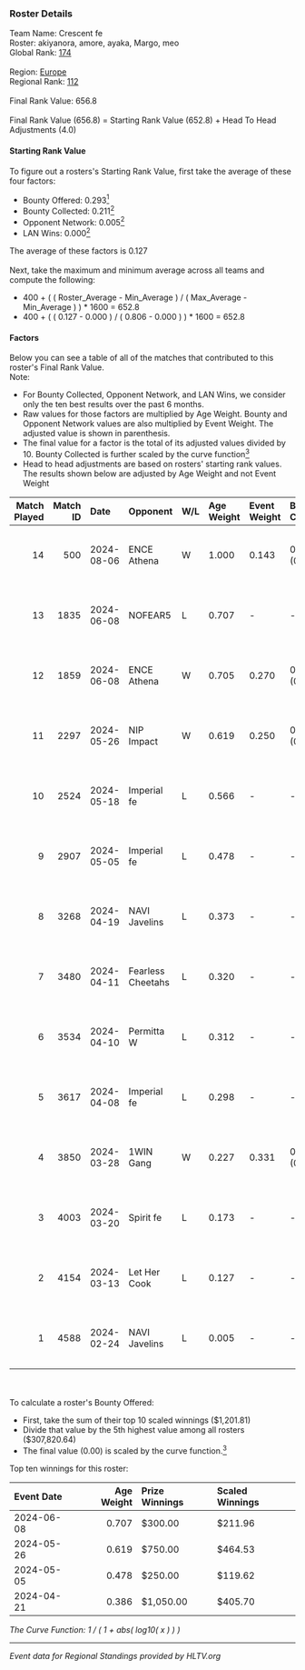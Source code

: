 ### Roster Details<br />
Team Name: Crescent fe<br />
Roster: akiyanora, amore, ayaka, Margo, meo<br />
Global Rank: [174](../../standings_global_2024_08_21.md)<br />
<br />
Region: [Europe]( ../../standings_europe_2024_08_21.md)<br />
Regional Rank: [112]( ../../standings_europe_2024_08_21.md)<br />
<br />
Final Rank Value:  656.8<br />
<br />
Final Rank Value (656.8) = Starting Rank Value (652.8) + Head To Head Adjustments (4.0)<br />

#### Starting Rank Value<br />
To figure out a rosters's Starting Rank Value, first take the average of these four factors:<br />
- Bounty Offered: 0.293[<sup>1</sup>](#table2)
- Bounty Collected: 0.211[<sup>2</sup>](#table1)
- Opponent Network: 0.005[<sup>2</sup>](#table1)
- LAN Wins: 0.000[<sup>2</sup>](#table1)

The average of these factors is 0.127<br />
<br />
Next, take the maximum and minimum average across all teams and compute the following:<br />
- 400 + ( ( Roster_Average - Min_Average ) / ( Max_Average - Min_Average ) ) * 1600 = 652.8
- 400 + ( ( 0.127 - 0.000 ) / ( 0.806 - 0.000 ) ) * 1600 = 652.8


#### Factors<br />
Below you can see a table of all of the matches that contributed to this roster's Final Rank Value.<br />
Note:<br />

- For Bounty Collected, Opponent Network, and LAN Wins, we consider only the ten best results over the past 6 months.
- Raw values for those factors are multiplied by Age Weight. Bounty and Opponent Network values are also multiplied by Event Weight. The adjusted value is shown in parenthesis.
- The final value for a factor is the total of its adjusted values divided by 10. Bounty Collected is further scaled by the curve function[<sup>3</sup>](#curveFunction)
- Head to head adjustments are based on rosters' starting rank values. The results shown below are adjusted by Age Weight and not Event Weight
<span id="table1"></span><br />


| Match Played | Match ID | Date       | Opponent          | W/L | Age Weight | Event Weight | Bounty Collected | Opponent Network | LAN Wins  | H2H Adj. | Roster                              |
| -: | -: | :- | :- | :- | :- | :- | :- | :- | :- | -: | :- |
|           14 |      500 | 2024-08-06 | ENCE Athena       | W   | 1.000      | 0.143        | 0.002 (0.000)    | 0.055 (0.008)    | 0 (0.000) |    13.57 | akiyanora, amore, ayaka, Margo, meo |
|           13 |     1835 | 2024-06-08 | NOFEAR5           | L   | 0.707      | -            | -                | -                | -         |   -10.71 | akiyanora, amore, ayaka, Margo, meo |
|           12 |     1859 | 2024-06-08 | ENCE Athena       | W   | 0.705      | 0.270        | 0.002 (0.000)    | 0.055 (0.010)    | 0 (0.000) |    10.06 | akiyanora, amore, ayaka, Margo, meo |
|           11 |     2297 | 2024-05-26 | NIP Impact        | W   | 0.619      | 0.250        | 0.007 (0.001)    | 0.181 (0.028)    | 0 (0.000) |    11.67 | akiyanora, amore, ayaka, Margo, meo |
|           10 |     2524 | 2024-05-18 | Imperial fe       | L   | 0.566      | -            | -                | -                | -         |    -2.15 | akiyanora, amore, ayaka, Margo, meo |
|            9 |     2907 | 2024-05-05 | Imperial fe       | L   | 0.478      | -            | -                | -                | -         |    -1.86 | akiyanora, amore, ayaka, Margo, meo |
|            8 |     3268 | 2024-04-19 | NAVI Javelins     | L   | 0.373      | -            | -                | -                | -         |    -3.45 | akiyanora, amore, ayaka, Margo, meo |
|            7 |     3480 | 2024-04-11 | Fearless Cheetahs | L   | 0.320      | -            | -                | -                | -         |    -4.69 | akiyanora, amore, ayaka, Margo, meo |
|            6 |     3534 | 2024-04-10 | Permitta W        | L   | 0.312      | -            | -                | -                | -         |    -7.00 | akiyanora, amore, ayaka, Margo, meo |
|            5 |     3617 | 2024-04-08 | Imperial fe       | L   | 0.298      | -            | -                | -                | -         |    -1.29 | akiyanora, amore, ayaka, Margo, meo |
|            4 |     3850 | 2024-03-28 | 1WIN Gang         | W   | 0.227      | 0.331        | 0.001 (0.000)    | 0.011 (0.001)    | 0 (0.000) |     3.46 | akiyanora, amore, ayaka, Margo, meo |
|            3 |     4003 | 2024-03-20 | Spirit fe         | L   | 0.173      | -            | -                | -                | -         |    -2.69 | akiyanora, amore, ayaka, Margo, meo |
|            2 |     4154 | 2024-03-13 | Let Her Cook      | L   | 0.127      | -            | -                | -                | -         |    -0.87 | akiyanora, amore, ayaka, Margo, meo |
|            1 |     4588 | 2024-02-24 | NAVI Javelins     | L   | 0.005      | -            | -                | -                | -         |    -0.05 | akiyanora, amore, ayaka, Margo, meo |

<br />
<span id="table2"></span><br />
To calculate a roster's Bounty Offered:<br />

- First, take the sum of their top 10 scaled winnings ($1,201.81)
- Divide that value by the 5th highest value among all rosters ($307,820.64)
- The final value (0.00) is scaled by the curve function.[<sup>3</sup>](#curveFunction)

Top ten winnings for this roster:<br />

| Event Date | Age Weight | Prize Winnings | Scaled Winnings |
| :- | -: | :- | :- |
| 2024-06-08 |      0.707 | $300.00        | $211.96         |
| 2024-05-26 |      0.619 | $750.00        | $464.53         |
| 2024-05-05 |      0.478 | $250.00        | $119.62         |
| 2024-04-21 |      0.386 | $1,050.00      | $405.70         |


<span id="curveFunction"></span>_The Curve Function: 1 / ( 1 + abs( log10( x ) ) )_<br />

---
_Event data for Regional Standings provided by HLTV.org_<br />
